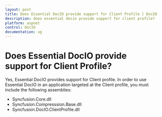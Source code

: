 ```yaml
---
layout: post
title: Does Essential DocIO provide support for Client Profile | DocIO | ASP.NET Webforms | Syncfusion
description: does essential docio provide support for client profile?
platform: aspnet
control: DocIO
documentation: ug
---
```


# Does Essential DocIO provide support for Client Profile?

Yes, Essential DocIO provides support for Client profile. In order to use Essential DocIO in an application targeted at the Client profile, you must include the following assemblies:

* Syncfusion.Core.dll
* Syncfusion.Compresssion.Base.dll
* Syncfusion.DocIO.ClientProfile.dll
